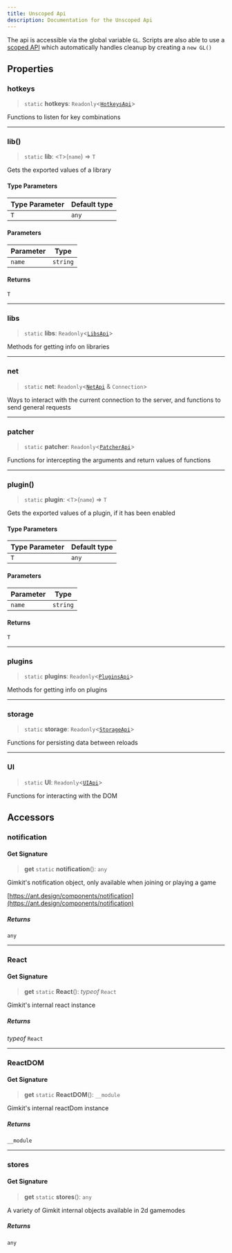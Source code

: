 ```yaml
---
title: Unscoped Api
description: Documentation for the Unscoped Api
---
```

The api is accessible via the global variable `GL`. Scripts are also able to use a [scoped API](./scopedapi) which automatically handles cleanup by creating a `new GL()`
## Properties



### hotkeys

> `static` **hotkeys**: `Readonly`\<[`HotkeysApi`](/api/hotkeys)\>

Functions to listen for key combinations

***

### lib()

> `static` **lib**: \<`T`\>(`name`) => `T`

Gets the exported values of a library

#### Type Parameters

| Type Parameter | Default type |
| ------ | ------ |
| `T` | `any` |

#### Parameters

| Parameter | Type |
| ------ | ------ |
| `name` | `string` |

#### Returns

`T`

***

### libs

> `static` **libs**: `Readonly`\<[`LibsApi`](/api/libs)\>

Methods for getting info on libraries

***

### net

> `static` **net**: `Readonly`\<[`NetApi`](/api/net) & `Connection`\>

Ways to interact with the current connection to the server,
and functions to send general requests

***

### patcher

> `static` **patcher**: `Readonly`\<[`PatcherApi`](/api/patcher)\>

Functions for intercepting the arguments and return values of functions

***

### plugin()

> `static` **plugin**: \<`T`\>(`name`) => `T`

Gets the exported values of a plugin, if it has been enabled

#### Type Parameters

| Type Parameter | Default type |
| ------ | ------ |
| `T` | `any` |

#### Parameters

| Parameter | Type |
| ------ | ------ |
| `name` | `string` |

#### Returns

`T`

***

### plugins

> `static` **plugins**: `Readonly`\<[`PluginsApi`](/api/plugins)\>

Methods for getting info on plugins

***

### storage

> `static` **storage**: `Readonly`\<[`StorageApi`](/api/storage)\>

Functions for persisting data between reloads

***

### UI

> `static` **UI**: `Readonly`\<[`UIApi`](/api/ui)\>

Functions for interacting with the DOM

## Accessors



### notification

#### Get Signature

> **get** `static` **notification**(): `any`

Gimkit's notification object, only available when joining or playing a game

[https://ant.design/components/notification](https://ant.design/components/notification)

##### Returns

`any`

***

### React

#### Get Signature

> **get** `static` **React**(): *typeof* `React`

Gimkit's internal react instance

##### Returns

*typeof* `React`

***

### ReactDOM

#### Get Signature

> **get** `static` **ReactDOM**(): `__module`

Gimkit's internal reactDom instance

##### Returns

`__module`

***

### stores

#### Get Signature

> **get** `static` **stores**(): `any`

A variety of Gimkit internal objects available in 2d gamemodes

##### Returns

`any`
